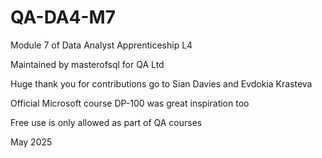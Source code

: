 # QA-DA4-M7
Module 7 of Data Analyst Apprenticeship L4

Maintained by masterofsql for QA Ltd

Huge thank you for contributions go to Sian Davies and Evdokia Krasteva

Official Microsoft course DP-100 was great inspiration too


Free use is only allowed as part of QA courses

May 2025

